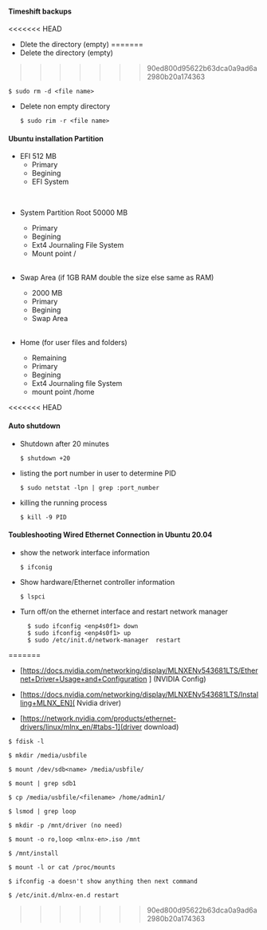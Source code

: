 #### Timeshift backups 
<<<<<<< HEAD
* Dlete the directory (empty)
=======
* Delete the directory (empty)
>>>>>>> 90ed800d95622b63dca0a9ad6a2980b20a174363
 
  `$ sudo rm -d <file name> `
 
* Delete non empty directory 

  `$ sudo rim -r <file name>`

#### Ubuntu installation Partition
  * EFI 512 MB
    * Primary 
    * Begining 
    * EFI System 

  <br>

  * System Partition Root 50000 MB
    * Primary 
    * Begining 
    * Ext4 Journaling File System
    * Mount point /

    <br>
  
  * Swap Area (if 1GB RAM double the size else same as RAM)
    * 2000 MB
    * Primary 
    * Begining 
    * Swap Area 

    <br>
  
  * Home (for user files and folders)
    * Remaining
    * Primary 
    * Begining 
    * Ext4 Journaling file System 
    * mount point /home

<<<<<<< HEAD

#### Auto shutdown 
* Shutdown after 20 minutes 

  `$ shutdown +20 `

* listing the port number in user to determine PID 

  `$ sudo netstat -lpn | grep :port_number `

* killing the running process

    `$ kill -9 PID `


#### Toubleshooting Wired Ethernet Connection in Ubuntu 20.04 
* show the network interface information

  `$ ifconig `

* Show hardware/Ethernet controller information 

  `$ lspci`

* Turn off/on the ethernet interface and restart network manager 

  ```
    $ sudo ifconfig <enp4s0f1> down
    $ sudo ifconfig <enp4s0f1> up
    $ sudo /etc/init.d/network-manager  restart 

  ``` 
=======
* [https://docs.nvidia.com/networking/display/MLNXENv543681LTS/Ethernet+Driver+Usage+and+Configuration ] (NVIDIA Config)

* [https://docs.nvidia.com/networking/display/MLNXENv543681LTS/Installing+MLNX_EN]( Nvidia driver)

* [https://network.nvidia.com/products/ethernet-drivers/linux/mlnx_en/#tabs-1](driver download)

```
$ fdisk -l

$ mkdir /media/usbfile

$ mount /dev/sdb<name> /media/usbfile/

$ mount | grep sdb1

$ cp /media/usbfile/<filename> /home/admin1/

$ lsmod | grep loop

$ mkdir -p /mnt/driver (no need)

$ mount -o ro,loop <mlnx-en>.iso /mnt

$ /mnt/install 

$ mount -l or cat /proc/mounts

$ ifconfig -a doesn't show anything then next command

$ /etc/init.d/mlnx-en.d restart

```
>>>>>>> 90ed800d95622b63dca0a9ad6a2980b20a174363
